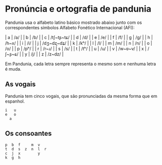 # Pronúncia e ortografia de pandunia

Pandunia usa o alfabeto latino básico mostrado abaixo junto com os
correspondentes símbolos Alfabeto Fonético Internacional (AFI):

| a        | /a/     |
| b        | /b/     |
| c        | /tʃ~tʂ~tɕ/ |
| d        | /d/     |
| e        | /e/     |
| f        | /f/     |
| g        | /g/     |
| h        | /h~x/   |
| i        | /i/     |
| j        | /dʒ~dʐ~dʑ/ |
| k        | /kʰ/    |
| l        | /l/     |
| m        | /m/     |
| n        | /n/     |
| o        | /o/     |
| p        | /pʰ/    |
| r        | /r~ɹ/   |
| s        | /s/     |
| t        | /tʰ/    |
| u        | /u/     |
| v        | /w~ʋ~v/ |
| x        | /ʃ~ʂ~ɕ/ |
| y        | /j/     |
| z        | /z~dz/  |

Em Pandunia, cada letra sempre representa o mesmo som e nenhuma letra é muda.

## As vogais

Pandunia tem cinco vogais, que são pronunciadas da mesma forma que em espanhol.

    i   u
    e   o
      a

## Os consoantes

    p  b  f     m  v
    t  d  s  z  n  l  r
    c  j  x        y
    k  g  h


